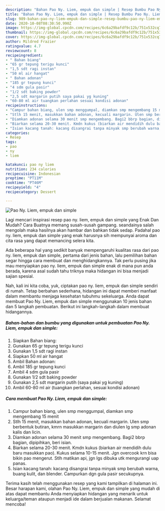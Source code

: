 ```yaml
---
description: "Bahan Pao Ny. Liem, empuk dan simple | Resep Bumbu Pao Ny. Liem, empuk dan simple Yang Lezat Sekali"
title: "Bahan Pao Ny. Liem, empuk dan simple | Resep Bumbu Pao Ny. Liem, empuk dan simple Yang Lezat Sekali"
slug: 989-bahan-pao-ny-liem-empuk-dan-simple-resep-bumbu-pao-ny-liem-empuk-dan-simple-yang-lezat-sekali
date: 2020-10-08T08:30:50.990Z
image: https://img-global.cpcdn.com/recipes/6c6a29bafdf9c12b/751x532cq70/pao-ny-liem-empuk-dan-simple-foto-resep-utama.jpg
thumbnail: https://img-global.cpcdn.com/recipes/6c6a29bafdf9c12b/751x532cq70/pao-ny-liem-empuk-dan-simple-foto-resep-utama.jpg
cover: https://img-global.cpcdn.com/recipes/6c6a29bafdf9c12b/751x532cq70/pao-ny-liem-empuk-dan-simple-foto-resep-utama.jpg
author: Mildred Frazier
ratingvalue: 4.7
reviewcount: 8
recipeingredient:
- " Bahan biang"
- "65 gr tepung terigu kunci"
- "1,5 sdt ragi instan"
- "50 ml air hangat"
- " Bahan adonan"
- "185 gr tepung kunci"
- "4 sdm gula pasir"
- "1/2 sdt baking powder"
- "2,5 sdt margarin putih saya pakai yg kuning"
- "60-80 ml air tuangkan perlahan sesuai kondisi adonan"
recipeinstructions:
- "Campur bahan biang, ulen smp menggumpal, diamkan smp mengembang 15 menit"
- "Stlh 15 menit, masukkan bahan adonan, kecuali margarin. Ulen smp berbentuk butiran, kmrn masukkan margarin dan diulen lg smp adonan kalis dan licin."
- "Diamkan adonan selama 30 menit smp mengembang. Bagi2 bbrp bagian, dipipihkan, beri isian."
- "Biarkan selama 20-30 menit. Kmdn kukus (biarkan air mendidih dulu baru masukkan pao). Kukus selama 10-15 menit. Jgn overcook krn bisa bikin pao mengerut. Stlh matikan api, jgn lgs dibuka utk mengurangi uap panas."
- "Isian kacang tanah: kacang disangrai tanpa minyak smp berubah warna, buang kulit, dan blender. Campurkan dgn gula pasir secukupnya."
categories:
- Resep
tags:
- pao
- ny
- liem

katakunci: pao ny liem 
nutrition: 234 calories
recipecuisine: Indonesian
preptime: "PT11M"
cooktime: "PT46M"
recipeyield: "4"
recipecategory: Dessert

---
```



![Pao Ny. Liem, empuk dan simple](https://img-global.cpcdn.com/recipes/6c6a29bafdf9c12b/751x532cq70/pao-ny-liem-empuk-dan-simple-foto-resep-utama.jpg)

Lagi mencari inspirasi resep pao ny. liem, empuk dan simple yang Enak Dan Mudah? Cara Buatnya memang susah-susah gampang. seandainya salah mengolah maka hasilnya akan hambar dan bahkan tidak sedap. Padahal pao ny. liem, empuk dan simple yang enak harusnya sih mempunyai aroma dan cita rasa yang dapat memancing selera kita.



Ada beberapa hal yang sedikit banyak mempengaruhi kualitas rasa dari pao ny. liem, empuk dan simple, pertama dari jenis bahan, lalu pemilihan bahan segar hingga cara membuat dan menghidangkannya. Tak perlu pusing jika mau menyiapkan pao ny. liem, empuk dan simple enak di mana pun anda berada, karena asal sudah tahu triknya maka hidangan ini bisa menjadi sajian spesial.


Nah, kali ini kita coba, yuk, ciptakan pao ny. liem, empuk dan simple sendiri di rumah. Tetap berbahan sederhana, hidangan ini dapat memberi manfaat dalam membantu menjaga kesehatan tubuhmu sekeluarga. Anda dapat membuat Pao Ny. Liem, empuk dan simple menggunakan 10 jenis bahan dan 5 langkah pembuatan. Berikut ini langkah-langkah dalam membuat hidangannya.

<!--inarticleads1-->

##### Bahan-bahan dan bumbu yang digunakan untuk pembuatan Pao Ny. Liem, empuk dan simple:

1. Siapkan  Bahan biang:
1. Gunakan 65 gr tepung terigu kunci
1. Gunakan 1,5 sdt ragi instan
1. Siapkan 50 ml air hangat
1. Ambil  Bahan adonan:
1. Ambil 185 gr tepung kunci
1. Ambil 4 sdm gula pasir
1. Gunakan 1/2 sdt baking powder
1. Gunakan 2,5 sdt margarin putih (saya pakai yg kuning)
1. Ambil 60-80 ml air (tuangkan perlahan, sesuai kondisi adonan)




<!--inarticleads2-->

##### Cara membuat Pao Ny. Liem, empuk dan simple:

1. Campur bahan biang, ulen smp menggumpal, diamkan smp mengembang 15 menit
1. Stlh 15 menit, masukkan bahan adonan, kecuali margarin. Ulen smp berbentuk butiran, kmrn masukkan margarin dan diulen lg smp adonan kalis dan licin.
1. Diamkan adonan selama 30 menit smp mengembang. Bagi2 bbrp bagian, dipipihkan, beri isian.
1. Biarkan selama 20-30 menit. Kmdn kukus (biarkan air mendidih dulu baru masukkan pao). Kukus selama 10-15 menit. Jgn overcook krn bisa bikin pao mengerut. Stlh matikan api, jgn lgs dibuka utk mengurangi uap panas.
1. Isian kacang tanah: kacang disangrai tanpa minyak smp berubah warna, buang kulit, dan blender. Campurkan dgn gula pasir secukupnya.




Terima kasih telah menggunakan resep yang kami tampilkan di halaman ini. Besar harapan kami, olahan Pao Ny. Liem, empuk dan simple yang mudah di atas dapat membantu Anda menyiapkan hidangan yang menarik untuk keluarga/teman ataupun menjadi ide dalam berjualan makanan. Selamat mencoba!
